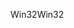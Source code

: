 <span data-ttu-id="a7265-101">Win32</span><span class="sxs-lookup"><span data-stu-id="a7265-101">Win32</span></span>